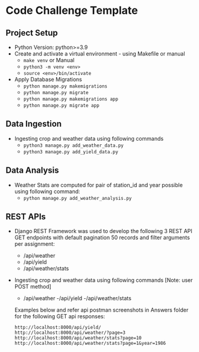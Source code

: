 # Code Challenge Template

## Project Setup
- Python Version: python>=3.9
- Create and activate a virtual environment - using Makefile or manual
  -  `make venv`
  or Manual
  - `python3 -m venv <env>`
  - `source <env>/bin/activate`
- Apply Database Migrations
  - `python manage.py makemigrations`
  - `python manage.py migrate`
  - `python manage.py makemigrations app`
  - `python manage.py migrate app`

## Data Ingestion
- Ingesting crop and weather data using following commands
  - `python3 manage.py add_weather_data.py`
  - `python3 manage.py add_yield_data.py`

## Data Analysis
- Weather Stats are computed for pair of station_id and year possible using following command:
  - `python manage.py add_weather_analysis.py`

## REST APIs
- Django REST Framework was used to develop the following 3 REST API GET endpoints with default 
    pagination 50 records and filter arguments per assignment:
  - /api/weather 
  - /api/yield
  - /api/weather/stats


- Ingesting crop and weather data using following commands    [Note: user POST method]
  - /api/weather 
  -/api/yield
  -/api/weather/stats

  Examples below and refer api postman screenshots in Answers folder for the following GET api responses:
  
  `http://localhost:8000/api/yield/`
  `http://localhost:8000/api/weather/?page=3`
  `http://localhost:8000/api/weather/stats?page=10`
  `http://localhost:8000/api/weather/stats?page=1&year=1986`
    
    
